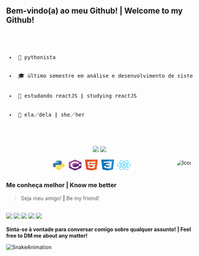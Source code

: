 ## Bem-vindo(a) ao meu Github! | Welcome to my Github!
<pre>
  <ul>
    <li> 🐍 pythonista </li>
    <li> 🎓 último semestre em análise e desenvolvimento de sistemas <b>|</b> last semester in systems analysis and development </li>
    <li> 🌱 estudando reactJS <b>|</b> studying reactJS </li>
    <li> 🌸 ela／dela <b>|</b> she／her </li>
  </ul>
</pre>

<div align="center">
  <a href="https://github.com/alicefkw"></a>
  <img height="180em" src="https://github-readme-stats.vercel.app/api?username=alicefkw&show_icons=true&theme=gruvbox&include_all_commits=true&count_private=true"/>
  <img height="180em" src="https://github-readme-stats.vercel.app/api/top-langs/?username=alicefkw&layout=compact&langs_count=7&theme=gruvbox"/>
  <div style="display: inline_block"><br>
    <img align="right" alt="Icon" height="150" style="border-radius:50px;" src="https://cdn.discordapp.com/attachments/973439116274462772/1021927166579056732/picrew.png">
    <img align="center" alt="Python" height="30" width="40" src="https://raw.githubusercontent.com/devicons/devicon/master/icons/python/python-original.svg">
    <img align="center" alt="Csharp" height="30" width="40" src="https://raw.githubusercontent.com/devicons/devicon/master/icons/csharp/csharp-original.svg">
    <img align="center" alt="HTML" height="30" width="40" src="https://raw.githubusercontent.com/devicons/devicon/master/icons/html5/html5-original.svg">
    <img align="center" alt="CSS" height="30" width="40" src="https://raw.githubusercontent.com/devicons/devicon/master/icons/css3/css3-original.svg">
    <img align="center" alt="React" height="30" width="40" src="https://raw.githubusercontent.com/devicons/devicon/master/icons/react/react-original.svg">
  </div>
</div>

##

<h3>Me conheça melhor <b>|</b> Know me better</h3>

> Seja meu amigo! **|** Be my friend!
</br>

<div>
  <a href="https://t.me/alicefkw" target="_blank"><img src="https://img.shields.io/badge/Telegram-2CA5E0?style=for-the-badge&logo=telegram&logoColor=white" target="_blank"></a>
  <a href="https://instagram.com/alicefkw" target="_blank"><img src="https://img.shields.io/badge/-Instagram-%23E4405F?style=for-the-badge&logo=instagram&logoColor=white" target="_blank"></a>
  <a href="https://discord.com/users/alic%C3%AAnhanh%C3%A1#7398" target="_blank"><img src="https://img.shields.io/badge/Discord-7289DA?style=for-the-badge&logo=discord&logoColor=white" target="_blank"></a> 
  <a href = "mailto:alicefkw1@gmail.com"><img src="https://img.shields.io/badge/-Gmail-%23333?style=for-the-badge&logo=gmail&logoColor=white" target="_blank"></a>
  <a href="https://www.linkedin.com/in/alice-pinna/" target="_blank"><img src="https://img.shields.io/badge/-LinkedIn-%230077B5?style=for-the-badge&logo=linkedin&logoColor=white" target="_blank"></a>
</div>

</br>
<b>Sinta-se à vontade para conversar comigo sobre qualquer assunto! | Feel free to DM me about any matter!</b>

</br>

![SnakeAnimation](https://github.com/alicefkw/alicefkw/blob/output/github-contribution-grid-snake.svg)
